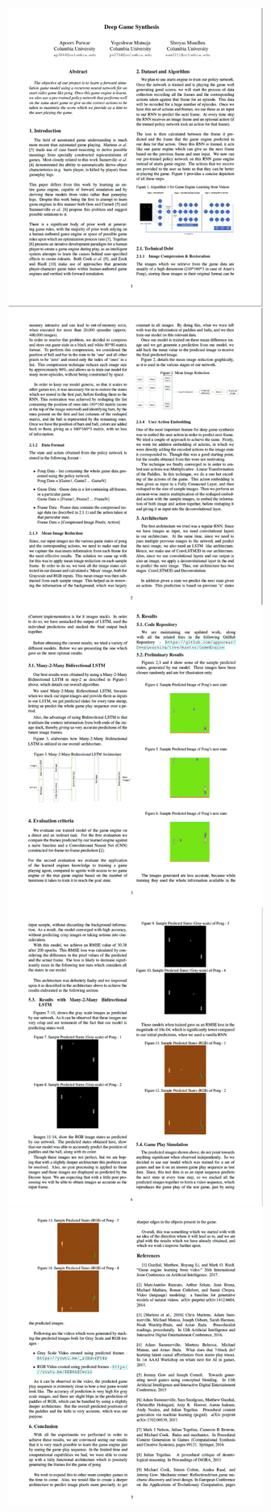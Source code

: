 ![](https://github.com/appurwar/DeepLearning/blob/master/GameEngine/Report/Screen%20Shot%202018-06-10%20at%204.28.42%20PM.png)
![](https://github.com/appurwar/DeepLearning/blob/master/GameEngine/Report/Screen%20Shot%202018-06-10%20at%204.28.54%20PM.png)
![](https://github.com/appurwar/DeepLearning/blob/master/GameEngine/Report/Screen%20Shot%202018-06-10%20at%204.29.03%20PM.png)
![](https://github.com/appurwar/DeepLearning/blob/master/GameEngine/Report/Screen%20Shot%202018-06-10%20at%204.29.13%20PM.png)
![](https://github.com/appurwar/DeepLearning/blob/master/GameEngine/Report/Screen%20Shot%202018-06-10%20at%204.29.23%20PM.png)




